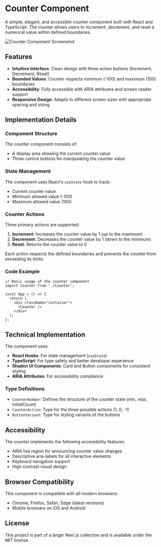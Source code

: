 # Counter Component

A simple, elegant, and accessible counter component built with React and TypeScript. The counter allows users to increment, decrement, and reset a numerical value within defined boundaries.

![Counter Component Screenshot](https://ik.imagekit.io/nagoevid/nextjs-projects/accordion-component.png?updatedAt=1748861739643)

## Features

- **Intuitive Interface**: Clean design with three action buttons (Increment, Decrement, Reset)
- **Bounded Values**: Counter respects minimum (-100) and maximum (100) boundaries
- **Accessibility**: Fully accessible with ARIA attributes and screen reader support
- **Responsive Design**: Adapts to different screen sizes with appropriate spacing and sizing

## Implementation Details

### Component Structure

The counter component consists of:

- A display area showing the current counter value
- Three control buttons for manipulating the counter value

### State Management

The component uses React's `useState` hook to track:

- Current counter value
- Minimum allowed value (-100)
- Maximum allowed value (100)

### Counter Actions

Three primary actions are supported:

1. **Increment**: Increases the counter value by 1 (up to the maximum)
2. **Decrement**: Decreases the counter value by 1 (down to the minimum)
3. **Reset**: Returns the counter value to 0

Each action respects the defined boundaries and prevents the counter from exceeding its limits.

### Code Example

```tsx
// Basic usage of the counter component
import Counter from './Counter';

const App = () => {
  return (
    <div className="container">
      <Counter />
    </div>
  );
};
```

## Technical Implementation

The component uses:

- **React Hooks**: For state management (`useState`)
- **TypeScript**: For type safety and better developer experience
- **Shadcn UI Components**: Card and Button components for consistent styling
- **ARIA Attributes**: For accessibility compliance

### Type Definitions

- `CounterNumber`: Defines the structure of the counter state (min, max, initialCount)
- `CounterAction`: Type for the three possible actions (1, 0, -1)
- `ButtonVariant`: Type for styling variants of the buttons

## Accessibility

The counter implements the following accessibility features:

- ARIA live region for announcing counter value changes
- Descriptive aria-labels for all interactive elements
- Keyboard navigation support
- High contrast visual design

## Browser Compatibility

This component is compatible with all modern browsers:

- Chrome, Firefox, Safari, Edge (latest versions)
- Mobile browsers on iOS and Android

## License

This project is part of a larger Next.js collection and is available under the MIT license. 